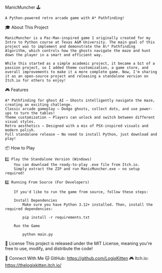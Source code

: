 ManicMuncher 🕹️

    A Python-powered retro arcade game with A* Pathfinding!

🎓 About This Project

    ManicMuncher is a Pac-Man-inspired game I originally created for my Intro to Python course at Texas A&M University. The main goal of this project was to implement and demonstrate the A\* Pathfinding Algorithm, which controls how the ghosts navigate the maze and hunt down the player in a smart and efficient way.

    While this started as a simple academic project, it became a bit of a passion project, so I added theme customization, a game store, and overall improvements to make it a more complete game. Now, I'm sharing it as an open-source project and releasing a standalone version on Itch.io for others to enjoy!

🎮 Features

    A* Pathfinding for ghost AI – Ghosts intelligently navigate the maze, creating an exciting challenge.
    Classic arcade gameplay – Dodge ghosts, collect dots, and use power-ups to turn the tables!
    Theme customization – Players can unlock and switch between different visual styles.
    Retro aesthetics – Designed with a mix of PSX-inspired visuals and modern polish.
    Full standalone release – No need to install Python, just download and play!

📦 How to Play

    1️⃣ Play the Standalone Version (Windows)
        You can download the ready-to-play .exe file from Itch.io.
        Simply extract the ZIP and run ManicMuncher.exe – no setup required!

    2️⃣ Running From Source (For Developers)

        If you'd like to run the game from source, follow these steps:

        Install Dependencies
            Make sure you have Python 3.12+ installed. Then, install the required dependencies:

            pip install -r requirements.txt

        Run the Game

            python main.py

📜 License
This project is released under the MIT License, meaning you're free to use, modify, and distribute the code!

📢 Connect With Me
🐱 GitHub: https://github.com/LogixKitten
🎮 Itch.io: https://thelogixkitten.itch.io/
